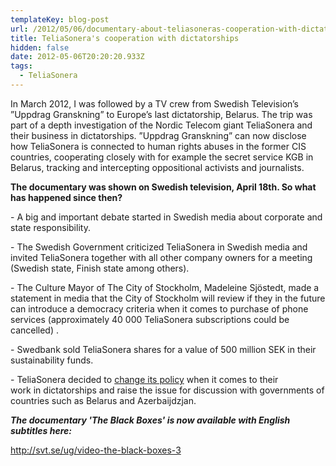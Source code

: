 ```yaml
---
templateKey: blog-post
url: /2012/05/06/documentary-about-teliasoneras-cooperation-with-dictatorships
title: TeliaSonera's cooperation with dictatorships
hidden: false
date: 2012-05-06T20:20:20.933Z
tags:
  - TeliaSonera
---
```

In March 2012, I was followed by a TV crew from Swedish Television’s ”Uppdrag Granskning” to Europe’s last dictatorship, Belarus. The trip was part of a depth investigation of the Nordic Telecom giant TeliaSonera and their business in dictatorships. ”Uppdrag Granskning” can now disclose how TeliaSonera is connected to human rights abuses in the former CIS countries, cooperating closely with for example the secret service KGB in Belarus, tracking and intercepting oppositional activists and journalists.

**The documentary was shown on Swedish television, April 18th. So what has happened since then?**

\- A big and important debate started in Swedish media about corporate and state responsibility.

\- The Swedish Government criticized TeliaSonera in Swedish media and invited TeliaSonera together with all other company owners for a meeting (Swedish state, Finish state among others).

\- The Culture Mayor of The City of Stockholm, Madeleine Sjöstedt, made a statement in media that the City of Stockholm will review if they in the future can introduce a democracy criteria when it comes to purchase of phone services (approximately 40 000 TeliaSonera subscriptions could be cancelled) .

\- Swedbank sold TeliaSonera shares for a value of 500 million SEK in their sustainability funds.

\- TeliaSonera decided to [change its policy](http://www.resume.se/nyheter/media/2012/04/26/telia-backar-efter-mediestormen/) when it comes to their work in dictatorships and raise the issue for discussion with governments of countries such as Belarus and Azerbaijdzjan.

_**The documentary 'The Black Boxes' is now available with English subtitles here:**_

<http://svt.se/ug/video-the-black-boxes-3>
